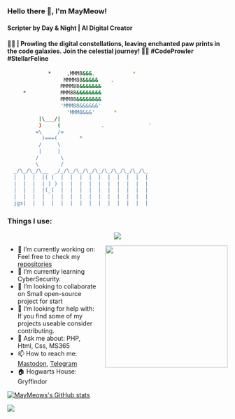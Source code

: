 ### Hello there 👋, I'm MayMeow!
#### Scripter by Day & Night | AI Digital Creator
#### 🌌🐾 | Prowling the digital constellations, leaving enchanted paw prints in the code galaxies. Join the celestial journey! 🚀🌠 #CodeProwler #StellarFeline

```bash
             *     ,MMM8&&&.            *
                  MMMM88&&&&&    .
                 MMMM88&&&&&&&
     *           MMM88&&&&&&&&
                 MMM88&&&&&&&&
                 'MMM88&&&&&&'
                   'MMM8&&&'      *
          |\___/|
          )     (             .              '
         =\     /=
           )===(       *
          /     \
          |     |
         /       \
         \       /
  _/\_/\_/\__  _/_/\_/\_/\_/\_/\_/\_/\_/\_/\_
  |  |  |  |( (  |  |  |  |  |  |  |  |  |  |
  |  |  |  | ) ) |  |  |  |  |  |  |  |  |  |
  |  |  |  |(_(  |  |  |  |  |  |  |  |  |  |
  |  |  |  |  |  |  |  |  |  |  |  |  |  |  |
  jgs|  |  |  |  |  |  |  |  |  |  |  |  |  | 
```

### Things I use:

<p align="center">
  <a href="https://skillicons.dev">
    <img src="https://skillicons.dev/icons?i=apple,azure,bootstrap,cs,cloudflare,codepen,css,discord,docker,dotnet,git,github,gitlab,gmail,go,graphql,html,js,laravel,npm,notion,markdown,nodejs,php,postgres,redis,regex,sass,windows,yarn" />
  </a>
</p>

<img src="https://media.maymeow.com/bg-remover-1761733081514(1).png" align="right" style="float:right; width:280px; margin-left:20px;" >

* 🔭 I’m currently working on: Feel free to check my [repositories](https://github.com/MayMeow?tab=repositories)
* 🌱 I’m currently learning CyberSecurity.
* 👯 I’m looking to collaborate on Small open-source project for start 
* 🤔 I’m looking for help with: If you find some of my projects useable consider contributing.
* 💬 Ask me about: PHP, Html, Css, MS365
* 📫 How to reach me: [Mastodon](https://social.lol/@may), [Telegram](https://t.me/MayMeow_w)
* 🏠 Hogwarts House: Gryffindor

[![MayMeows's GitHub stats](https://github-readme-stats.vercel.app/api?username=maymeow&theme=ambient_gradient)](https://github.com/anuraghazra/github-readme-stats)

![](https://capsule-render.vercel.app/api?type=waving&height=150&color=gradient&section=footer)
